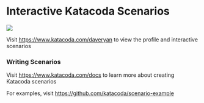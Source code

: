 # Interactive Katacoda Scenarios

[![](http://shields.katacoda.com/katacoda/daveryan/count.svg)](https://www.katacoda.com/daveryan "Get your profile on Katacoda.com")

Visit https://www.katacoda.com/daveryan to view the profile and interactive scenarios

### Writing Scenarios
Visit https://www.katacoda.com/docs to learn more about creating Katacoda scenarios

For examples, visit https://github.com/katacoda/scenario-example
